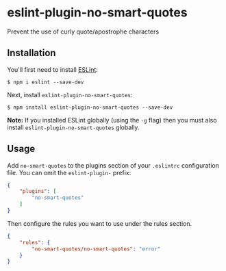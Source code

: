 # eslint-plugin-no-smart-quotes

Prevent the use of curly quote/apostrophe characters

## Installation

You'll first need to install [ESLint](http://eslint.org):

```
$ npm i eslint --save-dev
```

Next, install `eslint-plugin-no-smart-quotes`:

```
$ npm install eslint-plugin-no-smart-quotes --save-dev
```

**Note:** If you installed ESLint globally (using the `-g` flag) then you must also install `eslint-plugin-no-smart-quotes` globally.

## Usage

Add `no-smart-quotes` to the plugins section of your `.eslintrc` configuration file. You can omit the `eslint-plugin-` prefix:

```json
{
    "plugins": [
        "no-smart-quotes"
    ]
}
```


Then configure the rules you want to use under the rules section.

```json
{
    "rules": {
        "no-smart-quotes/no-smart-quotes": "error"
    }
}
```
